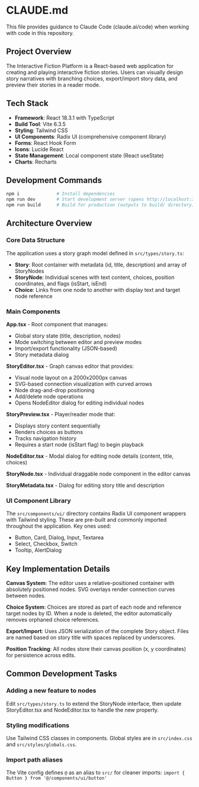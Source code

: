 # CLAUDE.md

This file provides guidance to Claude Code (claude.ai/code) when working with code in this repository.

## Project Overview

The Interactive Fiction Platform is a React-based web application for creating and playing interactive fiction stories. Users can visually design story narratives with branching choices, export/import story data, and preview their stories in a reader mode.

## Tech Stack

- **Framework**: React 18.3.1 with TypeScript
- **Build Tool**: Vite 6.3.5
- **Styling**: Tailwind CSS
- **UI Components**: Radix UI (comprehensive component library)
- **Forms**: React Hook Form
- **Icons**: Lucide React
- **State Management**: Local component state (React useState)
- **Charts**: Recharts

## Development Commands

```bash
npm i              # Install dependencies
npm run dev        # Start development server (opens http://localhost:3000)
npm run build      # Build for production (outputs to build/ directory)
```

## Architecture Overview

### Core Data Structure

The application uses a story graph model defined in `src/types/story.ts`:
- **Story**: Root container with metadata (id, title, description) and array of StoryNodes
- **StoryNode**: Individual scenes with text content, choices, position coordinates, and flags (isStart, isEnd)
- **Choice**: Links from one node to another with display text and target node reference

### Main Components

**App.tsx** - Root component that manages:
- Global story state (title, description, nodes)
- Mode switching between editor and preview modes
- Import/export functionality (JSON-based)
- Story metadata dialog

**StoryEditor.tsx** - Graph canvas editor that provides:
- Visual node layout on a 2000x2000px canvas
- SVG-based connection visualization with curved arrows
- Node drag-and-drop positioning
- Add/delete node operations
- Opens NodeEditor dialog for editing individual nodes

**StoryPreview.tsx** - Player/reader mode that:
- Displays story content sequentially
- Renders choices as buttons
- Tracks navigation history
- Requires a start node (isStart flag) to begin playback

**NodeEditor.tsx** - Modal dialog for editing node details (content, title, choices)

**StoryNode.tsx** - Individual draggable node component in the editor canvas

**StoryMetadata.tsx** - Dialog for editing story title and description

### UI Component Library

The `src/components/ui/` directory contains Radix UI component wrappers with Tailwind styling. These are pre-built and commonly imported throughout the application. Key ones used:
- Button, Card, Dialog, Input, Textarea
- Select, Checkbox, Switch
- Tooltip, AlertDialog

## Key Implementation Details

**Canvas System**: The editor uses a relative-positioned container with absolutely positioned nodes. SVG overlays render connection curves between nodes.

**Choice System**: Choices are stored as part of each node and reference target nodes by ID. When a node is deleted, the editor automatically removes orphaned choice references.

**Export/Import**: Uses JSON serialization of the complete Story object. Files are named based on story title with spaces replaced by underscores.

**Position Tracking**: All nodes store their canvas position (x, y coordinates) for persistence across edits.

## Common Development Tasks

### Adding a new feature to nodes
Edit `src/types/story.ts` to extend the StoryNode interface, then update StoryEditor.tsx and NodeEditor.tsx to handle the new property.

### Styling modifications
Use Tailwind CSS classes in components. Global styles are in `src/index.css` and `src/styles/globals.css`.

### Import path aliases
The Vite config defines `@` as an alias to `src/` for cleaner imports: `import { Button } from '@/components/ui/button'`
